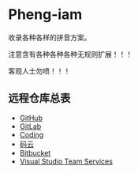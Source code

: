 # Pheng-iam
收录各种各样的拼音方案。

注意含有各种各种各种无规则扩展！！！

客观人士勿喷！！！

## 远程仓库总表
- [GitHub](https://github.com/mrhso/Pheng-iam)
- [GitLab](https://gitlab.com/mrhso/Pheng-iam)
- [Coding](https://coding.net/u/mrhso/p/Pheng-iam/git)
- [码云](https://gitee.com/mrhso/Pheng-iam)
- [Bitbucket](https://bitbucket.org/mrhso/pheng-iam)
- [Visual Studio Team Services](https://mrhso.visualstudio.com/Pheng-iam)
